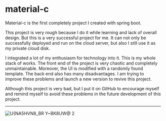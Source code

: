 # material-c
Material-c is the first completely project I created with spring boot.

This project is very rough because I do it while learning and lack of overall design. But this is a very successful project for me. It can not only be successfully deployed and run on the cloud server, but also I still use it as my private cloud disk. 

I integrated a lot of my enthusiasm for technology into it. 
This is my whole stack of works. The front end of the project is very chaotic and completely unmaintainable. Moreover, the UI is modified with a randomly found template. The back end also has many disadvantages. I am trying to improve these problems and launch a new version to revive this project.

Although this project is very bad, but I put it on GitHub to encourage myself and remind myself to avoid these problems in the future development of this project.

--------------

![U{NA5HVN8_BR Y~BK8UW@ 2](https://user-images.githubusercontent.com/59989422/129043028-c760007b-a0e1-4a37-9b5f-e2ca60ba6c2a.png)
